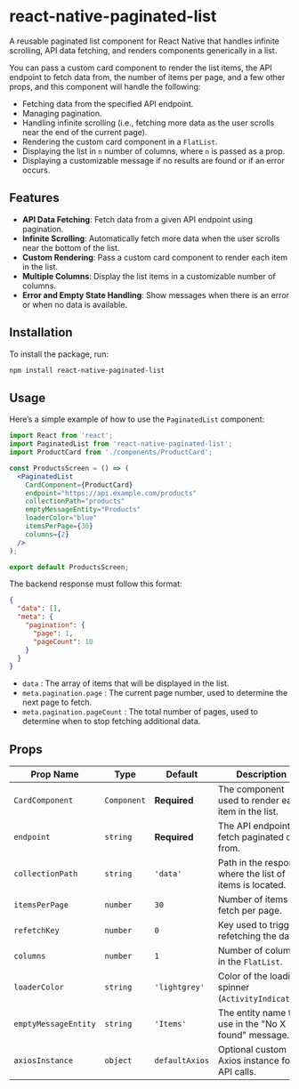 # react-native-paginated-list

A reusable paginated list component for React Native that handles infinite scrolling, API data fetching, and renders components generically in a list.

You can pass a custom card component to render the list items, the API endpoint to fetch data from, the number of items per page, and a few other props, and this component will handle the following:

- Fetching data from the specified API endpoint.
- Managing pagination.
- Handling infinite scrolling (i.e., fetching more data as the user scrolls near the end of the current page).
- Rendering the custom card component in a `FlatList`.
- Displaying the list in `n` number of columns, where `n` is passed as a prop.
- Displaying a customizable message if no results are found or if an error occurs.

## Features

- **API Data Fetching**: Fetch data from a given API endpoint using pagination.
- **Infinite Scrolling**: Automatically fetch more data when the user scrolls near the bottom of the list.
- **Custom Rendering**: Pass a custom card component to render each item in the list.
- **Multiple Columns**: Display the list items in a customizable number of columns.
- **Error and Empty State Handling**: Show messages when there is an error or when no data is available.
## Installation

To install the package, run:

```bash
npm install react-native-paginated-list
``` 
 
## Usage
Here’s a simple example of how to use the `PaginatedList` component:

```jsx
import React from 'react';
import PaginatedList from 'react-native-paginated-list';
import ProductCard from './components/ProductCard';

const ProductsScreen = () => (
  <PaginatedList
    CardComponent={ProductCard}
    endpoint="https://api.example.com/products"
    collectionPath="products"
    emptyMessageEntity="Products"
    loaderColor="blue"
    itemsPerPage={30}
    columns={2}
  />
);

export default ProductsScreen;
```

The backend response must follow this format:

```json
{
  "data": [],  
  "meta": {
    "pagination": {
      "page": 1,             
      "pageCount": 10        
    }
  }
}

```
- `data` : The array of items that will be displayed in the list. 
- `meta.pagination.page` : The current page number, used to determine the next page to fetch. 
- `meta.pagination.pageCount` : The total number of pages, used to determine when to stop fetching additional data.

## Props 

| Prop Name            | Type              | Default     | Description |
|----------------------|-------------------|-------------|-------------|
| `CardComponent`       | `Component`       | **Required**| The component used to render each item in the list. |
| `endpoint`            | `string`          | **Required**| The API endpoint to fetch paginated data from. |
| `collectionPath`      | `string`          | `'data'`    | Path in the response where the list of items is located. |
| `itemsPerPage`        | `number`          | `30`        | Number of items to fetch per page. |
| `refetchKey`          | `number`          | `0`         | Key used to trigger refetching the data. |
| `columns`             | `number`          | `1`         | Number of columns in the `FlatList`. |
| `loaderColor`         | `string`          | `'lightgrey'` | Color of the loading spinner (`ActivityIndicator`). |
| `emptyMessageEntity`  | `string`          | `'Items'`   | The entity name to use in the "No X found" message. |
| `axiosInstance`       | `object`          | `defaultAxios` | Optional custom Axios instance for API calls. |



